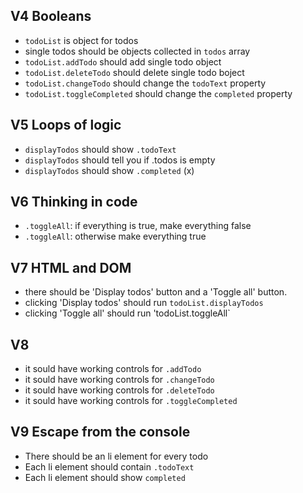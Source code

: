 ## V4 Booleans

* `todoList` is object for todos
* single todos should be objects collected in `todos` array
* `todoList.addTodo` should add single todo object
* `todoList.deleteTodo` should delete single todo boject
* `todoList.changeTodo` should change the `todoText` property
* `todoList.toggleCompleted` should change the `completed` property

## V5 Loops of logic
* `displayTodos` should show `.todoText`
* `displayTodos` should tell you if .todos is empty
* `displayTodos` should show `.completed`   (x)

## V6 Thinking in code
* `.toggleAll`: if everything is true, make everything false
* `.toggleAll`: otherwise make everything true

## V7 HTML and DOM
* there should be 'Display todos' button and a 'Toggle all' button.
* clicking 'Display todos' should run `todoList.displayTodos`
* clicking 'Toggle all' should run 'todoList.toggleAll`

## V8
* it sould have working controls for `.addTodo`
* it sould have working controls for `.changeTodo`
* it sould have working controls for `.deleteTodo`
* it sould have working controls for `.toggleCompleted`

## V9 Escape from the console
* There should be an li element for every todo
* Each li element should contain `.todoText`
* Each li element should show `completed`
